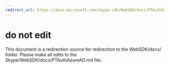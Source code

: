 ```yaml
---
redirect_url: https://docs.microsoft.com/skype-sdk/WebSDK/docs/PTAuthAzureAD
---
```

# do not edit
This document is a redirection source for redirection to the WebSDK/docs/ folder. Please make all edits to the Skype/WebSDK/docs/PTAuthAzureAD.md file.


